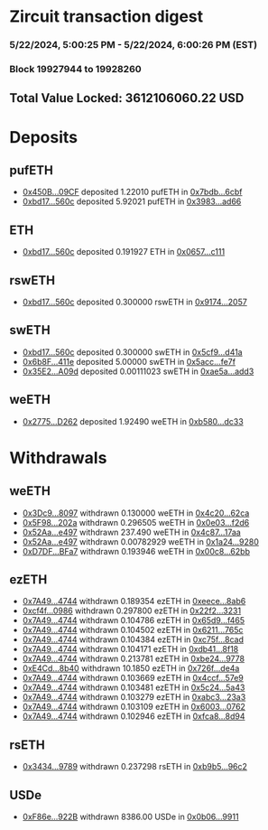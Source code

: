 # Zircuit transaction digest
### 5/22/2024, 5:00:25 PM - 5/22/2024, 6:00:26 PM (EST)
### Block 19927944 to 19928260

## Total Value Locked: 3612106060.22 USD

# Deposits
## pufETH
- [0x450B...09CF](https://etherscan.io/address/0x450B0B452b8ebB9334A8C4326caD2b30D77709CF) deposited 1.22010 pufETH in [0x7bdb...6cbf](https://etherscan.io/tx/0x450B0B452b8ebB9334A8C4326caD2b30D77709CF)
- [0xbd17...560c](https://etherscan.io/address/0xbd17b7fa81f2bA8F6Dc21F4Db304Ed718779560c) deposited 5.92021 pufETH in [0x3983...ad66](https://etherscan.io/tx/0xbd17b7fa81f2bA8F6Dc21F4Db304Ed718779560c)
## ETH
- [0xbd17...560c](https://etherscan.io/address/0xbd17b7fa81f2bA8F6Dc21F4Db304Ed718779560c) deposited 0.191927 ETH in [0x0657...c111](https://etherscan.io/tx/0xbd17b7fa81f2bA8F6Dc21F4Db304Ed718779560c)
## rswETH
- [0xbd17...560c](https://etherscan.io/address/0xbd17b7fa81f2bA8F6Dc21F4Db304Ed718779560c) deposited 0.300000 rswETH in [0x9174...2057](https://etherscan.io/tx/0xbd17b7fa81f2bA8F6Dc21F4Db304Ed718779560c)
## swETH
- [0xbd17...560c](https://etherscan.io/address/0xbd17b7fa81f2bA8F6Dc21F4Db304Ed718779560c) deposited 0.300000 swETH in [0x5cf9...d41a](https://etherscan.io/tx/0xbd17b7fa81f2bA8F6Dc21F4Db304Ed718779560c)
- [0x6b8F...411e](https://etherscan.io/address/0x6b8F193F98776d15795b8B14E1cCc1D45875411e) deposited 5.00000 swETH in [0x5acc...fe7f](https://etherscan.io/tx/0x6b8F193F98776d15795b8B14E1cCc1D45875411e)
- [0x35E2...A09d](https://etherscan.io/address/0x35E21b97E67a109F667D58Ba6A8DC00Cae4dA09d) deposited 0.00111023 swETH in [0xae5a...add3](https://etherscan.io/tx/0x35E21b97E67a109F667D58Ba6A8DC00Cae4dA09d)
## weETH
- [0x2775...D262](https://etherscan.io/address/0x27755d952d390cD2E48540b20f90D1674E0fD262) deposited 1.92490 weETH in [0xb580...dc33](https://etherscan.io/tx/0x27755d952d390cD2E48540b20f90D1674E0fD262)
# Withdrawals
## weETH
- [0x3Dc9...8097](https://etherscan.io/address/0x3Dc93BB38Acf122c7591332ea8B27fd26bD88097) withdrawn 0.130000 weETH in [0x4c20...62ca](https://etherscan.io/tx/0x3Dc93BB38Acf122c7591332ea8B27fd26bD88097)
- [0x5F98...202a](https://etherscan.io/address/0x5F98bAEe62589e4Bb91be5cff17e14EdAD7b202a) withdrawn 0.296505 weETH in [0x0e03...f2d6](https://etherscan.io/tx/0x5F98bAEe62589e4Bb91be5cff17e14EdAD7b202a)
- [0x52Aa...e497](https://etherscan.io/address/0x52Aa899454998Be5b000Ad077a46Bbe360F4e497) withdrawn 237.490 weETH in [0x4c87...17aa](https://etherscan.io/tx/0x52Aa899454998Be5b000Ad077a46Bbe360F4e497)
- [0x52Aa...e497](https://etherscan.io/address/0x52Aa899454998Be5b000Ad077a46Bbe360F4e497) withdrawn 0.00782929 weETH in [0x1a24...9280](https://etherscan.io/tx/0x52Aa899454998Be5b000Ad077a46Bbe360F4e497)
- [0xD7DF...BFa7](https://etherscan.io/address/0xD7DF7E085214743530afF339aFC420c7c720BFa7) withdrawn 0.193946 weETH in [0x00c8...62bb](https://etherscan.io/tx/0xD7DF7E085214743530afF339aFC420c7c720BFa7)
## ezETH
- [0x7A49...4744](https://etherscan.io/address/0x7A493Be5c2ce014cD049Bf178a1ac0Db1B434744) withdrawn 0.189354 ezETH in [0xeece...8ab6](https://etherscan.io/tx/0x7A493Be5c2ce014cD049Bf178a1ac0Db1B434744)
- [0xcf4f...0986](https://etherscan.io/address/0xcf4fCE2b9De88f08E7725130521a9e2637330986) withdrawn 0.297800 ezETH in [0x22f2...3231](https://etherscan.io/tx/0xcf4fCE2b9De88f08E7725130521a9e2637330986)
- [0x7A49...4744](https://etherscan.io/address/0x7A493Be5c2ce014cD049Bf178a1ac0Db1B434744) withdrawn 0.104786 ezETH in [0x65d9...f465](https://etherscan.io/tx/0x7A493Be5c2ce014cD049Bf178a1ac0Db1B434744)
- [0x7A49...4744](https://etherscan.io/address/0x7A493Be5c2ce014cD049Bf178a1ac0Db1B434744) withdrawn 0.104502 ezETH in [0x6211...765c](https://etherscan.io/tx/0x7A493Be5c2ce014cD049Bf178a1ac0Db1B434744)
- [0x7A49...4744](https://etherscan.io/address/0x7A493Be5c2ce014cD049Bf178a1ac0Db1B434744) withdrawn 0.104384 ezETH in [0xc75f...8cad](https://etherscan.io/tx/0x7A493Be5c2ce014cD049Bf178a1ac0Db1B434744)
- [0x7A49...4744](https://etherscan.io/address/0x7A493Be5c2ce014cD049Bf178a1ac0Db1B434744) withdrawn 0.104171 ezETH in [0xdb41...8f18](https://etherscan.io/tx/0x7A493Be5c2ce014cD049Bf178a1ac0Db1B434744)
- [0x7A49...4744](https://etherscan.io/address/0x7A493Be5c2ce014cD049Bf178a1ac0Db1B434744) withdrawn 0.213781 ezETH in [0xbe24...9778](https://etherscan.io/tx/0x7A493Be5c2ce014cD049Bf178a1ac0Db1B434744)
- [0xE4Cd...8b40](https://etherscan.io/address/0xE4Cde89434732aE46d3cC124fC0215D523F08b40) withdrawn 10.1850 ezETH in [0x726f...de4a](https://etherscan.io/tx/0xE4Cde89434732aE46d3cC124fC0215D523F08b40)
- [0x7A49...4744](https://etherscan.io/address/0x7A493Be5c2ce014cD049Bf178a1ac0Db1B434744) withdrawn 0.103669 ezETH in [0x4ccf...57e9](https://etherscan.io/tx/0x7A493Be5c2ce014cD049Bf178a1ac0Db1B434744)
- [0x7A49...4744](https://etherscan.io/address/0x7A493Be5c2ce014cD049Bf178a1ac0Db1B434744) withdrawn 0.103481 ezETH in [0x5c24...5a43](https://etherscan.io/tx/0x7A493Be5c2ce014cD049Bf178a1ac0Db1B434744)
- [0x7A49...4744](https://etherscan.io/address/0x7A493Be5c2ce014cD049Bf178a1ac0Db1B434744) withdrawn 0.103279 ezETH in [0xabc3...23a3](https://etherscan.io/tx/0x7A493Be5c2ce014cD049Bf178a1ac0Db1B434744)
- [0x7A49...4744](https://etherscan.io/address/0x7A493Be5c2ce014cD049Bf178a1ac0Db1B434744) withdrawn 0.103109 ezETH in [0x6003...0762](https://etherscan.io/tx/0x7A493Be5c2ce014cD049Bf178a1ac0Db1B434744)
- [0x7A49...4744](https://etherscan.io/address/0x7A493Be5c2ce014cD049Bf178a1ac0Db1B434744) withdrawn 0.102946 ezETH in [0xfca8...8d94](https://etherscan.io/tx/0x7A493Be5c2ce014cD049Bf178a1ac0Db1B434744)
## rsETH
- [0x3434...9789](https://etherscan.io/address/0x34349c5569e7B846c3558961552D2202760A9789) withdrawn 0.237298 rsETH in [0xb9b5...96c2](https://etherscan.io/tx/0x34349c5569e7B846c3558961552D2202760A9789)
## USDe
- [0xF86e...922B](https://etherscan.io/address/0xF86e6aC2d0bFe7fa6024Ec2f37FC78D5aB09922B) withdrawn 8386.00 USDe in [0x0b06...9911](https://etherscan.io/tx/0xF86e6aC2d0bFe7fa6024Ec2f37FC78D5aB09922B)
